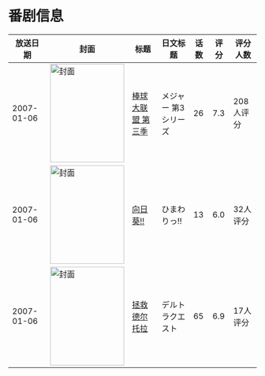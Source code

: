 # 番剧信息

|放送日期|封面|标题|日文标题|话数|评分|评分人数|
|---|---|---|---|---|---|---|
|2007-01-06|<img src="https://lain.bgm.tv/pic/cover/c/1d/ba/2887_554rq.jpg" alt="封面" style="width:150px;height:200px;object-fit:cover;">|[棒球大联盟 第三季](https://bangumi.tv/subject/2887)|メジャー 第3シリーズ|26|7.3|208人评分|
|2007-01-06|<img src="https://lain.bgm.tv/pic/cover/c/bd/bd/21100_MY00v.jpg" alt="封面" style="width:150px;height:200px;object-fit:cover;">|[向日葵!!](https://bangumi.tv/subject/21100)|ひまわりっ!!|13|6.0|32人评分|
|2007-01-06|<img src="https://lain.bgm.tv/pic/cover/c/e0/19/38536_f6U86.jpg" alt="封面" style="width:150px;height:200px;object-fit:cover;">|[拯救德尔托拉](https://bangumi.tv/subject/38536)|デルトラクエスト|65|6.9|17人评分|
